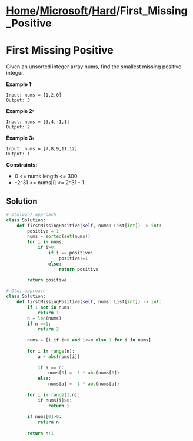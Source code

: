 # [Home](./../../..)/[Microsoft](./../..)/[Hard](./..)/First_Missing_Positive
<h1>First Missing Positive</h1>

<p>
Given an unsorted integer array nums, find the smallest missing positive integer.

</p>

<b>Example 1:</b>

    Input: nums = [1,2,0]
    Output: 3
    
<b>Example 2:</b>

    Input: nums = [3,4,-1,1]
    Output: 2
    
<b>Example 3:</b>

    Input: nums = [7,8,9,11,12]
    Output: 1

<b>Constraints:</b>

- 0 <= nums.length <= 300
- -2^31 <= nums[i] <= 2^31 - 1

<h2>Solution</h2>

```python
# O(nlogn) approach    
class Solution:
    def firstMissingPositive(self, nums: List[int]) -> int:
        positive = 1
        nums = sorted(set(nums))
        for i in nums:
            if i>0:
                if i == positive:
                    positive+=1
                else:
                    return positive

        return positive
    
# O(n) approach    
class Solution:
    def firstMissingPositive(self, nums: List[int]) -> int:
        if 1 not in nums:
            return 1
        n = len(nums)
        if n ==1:
            return 2
    
        nums = [i if i>0 and i<=n else 1 for i in nums]
        
        for i in range(n):
            a = abs(nums[i])
            
            if a == n:
                nums[0] = -1 * abs(nums[0])
            else:
                nums[a] = -1 * abs(nums[a])
                
        for i in range(1,n):
            if nums[i]>0:
                return i
        
        if nums[0]>0:
            return n
        
        return n+1
```
